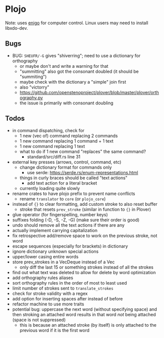 # Plojo

Note: uses [enigo](https://crates.io/crates/enigo) for computer control. Linux
users may need to install libxdo-dev.

## Bugs

- BUG: `SHEUFR/-G` gives "shiverring"; need to use a dictionary for orthography
  - or maybe don't and write a warning for that
  - "summitting" also got the consonant doubled (it should be "summiting")
  - maybe check with the dictionary a "simple" join first
  - also "victorry"
  - https://github.com/openstenoproject/plover/blob/master/plover/orthography.py
  - the issue is primarily with consonant doubling

## Todos

- in command dispatching, check for
  - 1 new (vec of) command replacing 2 commands
  - 1 new command replacing 1 command + 1 text
  - 1 new command replacing 1 text
  - what to do if 1 new command "replaces" the same command?
    - standard/src/diff.rs line 31
- external key presses (arrows, control, command, etc)
  - change dictionary format for commands only
    - use serde: https://serde.rs/enum-representations.html
  - things in curly braces should be called "text actions"
    - add text action for a literal bracket
  - currently loading quite slowly
- rename crates to have plojo prefix to prevent name conflicts
  - rename `translator` to `core` (or `plojo_core`)
- instead of `{}` to clear formatting, add custom stroke to also reset buffer
  - stroke that resets `prev_stroke` (similar in function to `{}` in Plover)
- glue operator (for fingerspelling, number keys)
- suffixes folding (-D, -S, -Z, -G) (make sure their order is good)
- undo should remove all the text actions if there are any
- actually implement carrying capitalization
- fix retrospective add/remove space to work on the previous stroke, not word
- escape sequences (especially for brackets) in dictionary
- ignore dictionary unknown special actions
- upper/lower casing entire words
- store prev_strokes in a VecDeque instead of a Vec
  - only diff the last 15 or something strokes instead of all the strokes
- find out what text was deleted to allow for delete by word optimization
- add orthography rules aliases
- sort orthography rules in the order of most to least used
- limit number of strokes sent to `translate_strokes`
- check for stroke validity with a regex
- add option for inserting spaces after instead of before
- refactor machine to use more traits
- potential bug: uppercase the next word (without specifying space) and then
  stroking an attached word results in that word *not* being attached (space is
  not suppressed)
  - this is because an attached stroke (by itself) is only attached to the
    previous word if it is the first word
